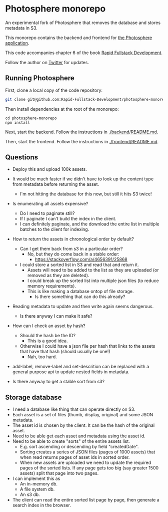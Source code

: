 # Photosphere monorepo

An experimental fork of Photosphere that removes the database and stores metadata in S3.

This monorepo contains the backend and frontend for [the Photosphere application](https://rapidfullstackdevelopment.com/example-application).

This code accompanies chapter 6 of the book [Rapid Fullstack Development](https://rapidfullstackdevelopment.com/).

Follow the author on [Twitter](https://twitter.com/codecapers) for updates.

## Running Photosphere

First, clone a local copy of the code repository:

```bash
git clone git@github.com:Rapid-Fullstack-Development/photosphere-monorepo.git
```

Then install dependencies at the root of the monorepo:

```
cd photosphere-monorepo
npm install
```

Next, start the backend. Follow the instructions in [./backend/README.md](./backend/README.md).

Then, start the frontend. Follow the instructions in [./frontend/README.md](./frontend/README.md).


## Questions

- Deploy this and upload 100k assets.

- It would be much faster if we didn't have to look up the content type from metadata before returning the asset.
    - I'm not hitting the database for this now, but still it hits S3 twice!
- Is enumerating all assets expensive?
    - Do I need to paginate still?
    - If I paginate I can't build the index in the client.
    - I can definitely paginate, and the download the entire list in multiple batches to the client for indexing.
- How to return the assets in chronological order by default?
    - Can I get them back from s3 in a particular order?
        - No, but they do come back in a stable order:
            - https://stackoverflow.com/a/4656391/25868
    - I could store a sorted list in S3 and read that and return it.
        - Assets will need to be added to the list as they are uploaded (or removed as they are deleted).
        - I could break up the sorted list into multiple json files (to reduce memory requirements).
        - This is like making a database ontop of file storage.
            - Is there something that can do this already?
- Reading metadata to update and then write again seems dangerous.
    - Is there anyway I can make it safe?
- How can I check an asset by hash?
    - Should the hash be the ID?
        - This is a good idea.
    - Otherwise I could have a json file per hash that links to the assets that have that hash (should usually be one!)
        - Nah, too hard.
- add-label, remove-label and set-descrition can be replaced with a general purpose api to update nested fields in metadata.
- Is there anyway to get a stable sort from s3?



## Storage database

- I need a database like thing that can operate directly on S3.
- Each asset is a set of files (thumb, display, original) and some JSON metadata.
- The asset id is chosen by the client. It can be the hash of the original asset.
- Need to be able get each asset and metadata using the asset id.
- Need to be able to create "sorts" of the entire assets list.
    - E.g. sort ascending or descending by field "createdDate".
    - Sorting creates a series of JSON files (pages of 1000 assets) that when read returns pages of asset ids in sorted order.
    - When new assets are uploaded we need to update the required pages of the sorted lists. If any page gets too big (say greater 1500 assets) split that page into two pages.
- I can implement this as
    - An in-memory db.
    - A file system db.
    - An s3 db.
- The client can read the entire sorted list page by page, then generate a search index in the browser.


